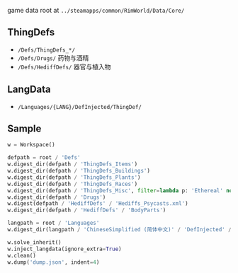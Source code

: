 game data root at `../steamapps/common/RimWorld/Data/Core/`

## ThingDefs

- `/Defs/ThingDefs_*/`
- `/Defs/Drugs/` 药物与酒精
- `/Defs/HediffDefs/` 器官与植入物

## LangData

- `/Languages/{LANG}/DefInjected/ThingDef/`

## Sample

```python
w = Workspace()

defpath = root / 'Defs'
w.digest_dir(defpath / 'ThingDefs_Items')
w.digest_dir(defpath / 'ThingDefs_Buildings')
w.digest_dir(defpath / 'ThingDefs_Plants')
w.digest_dir(defpath / 'ThingDefs_Races')
w.digest_dir(defpath / 'ThingDefs_Misc', filter=lambda p: 'Ethereal' not in p.name)
w.digest_dir(defpath / 'Drugs')
w.digest(defpath / 'HediffDefs' / 'Hediffs_Psycasts.xml')
w.digest_dir(defpath / 'HediffDefs' / 'BodyParts')

langpath = root / 'Languages'
w.digest_dir(langpath / 'ChineseSimplified (简体中文)' / 'DefInjected' / 'ThingDef')

w.solve_inherit()
w.inject_langdata(ignore_extra=True)
w.clean()
w.dump('dump.json', indent=4)
```
